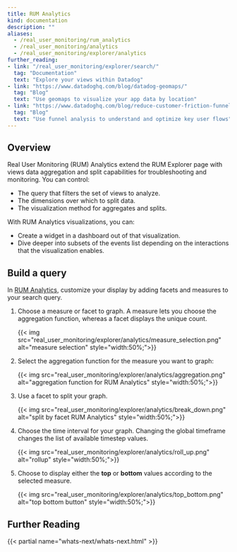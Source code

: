 ```yaml
---
title: RUM Analytics
kind: documentation
description: ""
aliases:
  - /real_user_monitoring/rum_analytics
  - /real_user_monitoring/analytics
  - /real_user_monitoring/explorer/analytics
further_reading:
- link: "/real_user_monitoring/explorer/search/"
  tag: "Documentation"
  text: "Explore your views within Datadog"
- link: "https://www.datadoghq.com/blog/datadog-geomaps/"
  tag: "Blog"
  text: "Use geomaps to visualize your app data by location"
- link: "https://www.datadoghq.com/blog/reduce-customer-friction-funnel-analysis/"
  tag: "Blog"
  text: "Use funnel analysis to understand and optimize key user flows"
---
```


## Overview

Real User Monitoring (RUM) Analytics extend the RUM Explorer page with views data aggregation and split capabilities for troubleshooting and monitoring. You can control:

* The query that filters the set of views to analyze.
* The dimensions over which to split data.
* The visualization method for aggregates and splits.

With RUM Analytics visualizations, you can:

* Create a widget in a dashboard out of that visualization.
* Dive deeper into subsets of the events list depending on the interactions that the visualization enables.

## Build a query

In [RUM Analytics][1], customize your display by adding facets and measures to your search query. 

1. Choose a measure or facet to graph. A measure lets you choose the aggregation function, whereas a facet displays the unique count.

    {{< img src="real_user_monitoring/explorer/analytics/measure_selection.png" alt="measure selection" style="width:50%;">}}
2. Select the aggregation function for the measure you want to graph:

    {{< img src="real_user_monitoring/explorer/analytics/aggregation.png" alt="aggregation function for RUM Analytics" style="width:50%;">}}

3. Use a facet to split your graph.

    {{< img src="real_user_monitoring/explorer/analytics/break_down.png" alt="split by facet RUM Analytics" style="width:50%;">}}

4. Choose the time interval for your graph. Changing the global timeframe changes the list of available timestep values.

    {{< img src="real_user_monitoring/explorer/analytics/roll_up.png" alt="rollup" style="width:50%;">}}

5. Choose to display either the **top** or **bottom** values according to the selected measure.

    {{< img src="real_user_monitoring/explorer/analytics/top_bottom.png" alt="top bottom button" style="width:50%;">}}

## Further Reading

{{< partial name="whats-next/whats-next.html" >}}

[1]: https://app.datadoghq.com/rum/analytics
